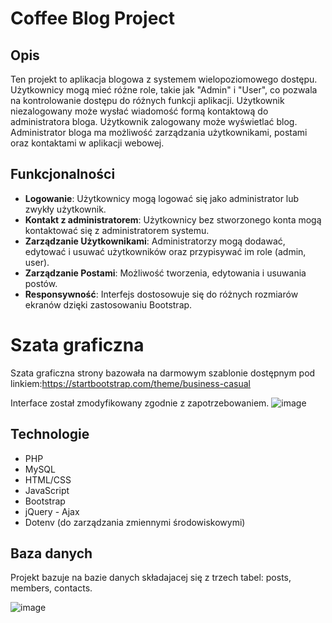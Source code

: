 # Coffee Blog Project

## Opis

Ten projekt to aplikacja blogowa z systemem wielopoziomowego dostępu. 
Użytkownicy mogą mieć różne role, takie jak "Admin" i "User", co pozwala na kontrolowanie dostępu do różnych funkcji aplikacji.
Użytkownik niezalogowany może wysłać wiadomość formą kontaktową do administratora bloga.
Użytkownik zalogowany może wyświetlać blog.
Administrator bloga ma możliwość zarządzania użytkownikami, postami oraz kontaktami w aplikacji webowej. 

## Funkcjonalności

- **Logowanie**: Użytkownicy mogą logować się jako administrator lub zwykły użytkownik.
- **Kontakt z administratorem**: Użytkownicy bez stworzonego konta mogą kontaktować się z administratorem systemu.
- **Zarządzanie Użytkownikami**: Administratorzy mogą dodawać, edytować i usuwać użytkowników oraz przypisywać im role (admin, user).
- **Zarządzanie Postami**: Możliwość tworzenia, edytowania i usuwania postów.
- **Responsywność**: Interfejs dostosowuje się do różnych rozmiarów ekranów dzięki zastosowaniu Bootstrap.

# Szata graficzna 
Szata graficzna strony bazowała na darmowym szablonie dostępnym pod linkiem:https://startbootstrap.com/theme/business-casual

Interface został zmodyfikowany zgodnie z zapotrzebowaniem.
![image](https://github.com/user-attachments/assets/2611c8dd-4a1b-495b-9506-8d9b718afb6e)

## Technologie

- PHP
- MySQL
- HTML/CSS
- JavaScript
- Bootstrap
- jQuery - Ajax
- Dotenv (do zarządzania zmiennymi środowiskowymi)

## Baza danych

Projekt bazuje na bazie danych składajacej się z trzech tabel: posts, members, contacts.

![image](https://github.com/user-attachments/assets/927e84b6-6ea9-44ea-b9e3-b32cc1c4bae7)


